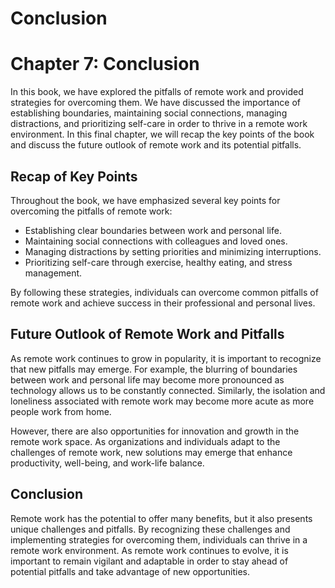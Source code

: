 # Conclusion

Chapter 7: Conclusion
=====================

In this book, we have explored the pitfalls of remote work and provided strategies for overcoming them. We have discussed the importance of establishing boundaries, maintaining social connections, managing distractions, and prioritizing self-care in order to thrive in a remote work environment. In this final chapter, we will recap the key points of the book and discuss the future outlook of remote work and its potential pitfalls.

Recap of Key Points
-------------------

Throughout the book, we have emphasized several key points for overcoming the pitfalls of remote work:

* Establishing clear boundaries between work and personal life.
* Maintaining social connections with colleagues and loved ones.
* Managing distractions by setting priorities and minimizing interruptions.
* Prioritizing self-care through exercise, healthy eating, and stress management.

By following these strategies, individuals can overcome common pitfalls of remote work and achieve success in their professional and personal lives.

Future Outlook of Remote Work and Pitfalls
------------------------------------------

As remote work continues to grow in popularity, it is important to recognize that new pitfalls may emerge. For example, the blurring of boundaries between work and personal life may become more pronounced as technology allows us to be constantly connected. Similarly, the isolation and loneliness associated with remote work may become more acute as more people work from home.

However, there are also opportunities for innovation and growth in the remote work space. As organizations and individuals adapt to the challenges of remote work, new solutions may emerge that enhance productivity, well-being, and work-life balance.

Conclusion
----------

Remote work has the potential to offer many benefits, but it also presents unique challenges and pitfalls. By recognizing these challenges and implementing strategies for overcoming them, individuals can thrive in a remote work environment. As remote work continues to evolve, it is important to remain vigilant and adaptable in order to stay ahead of potential pitfalls and take advantage of new opportunities.